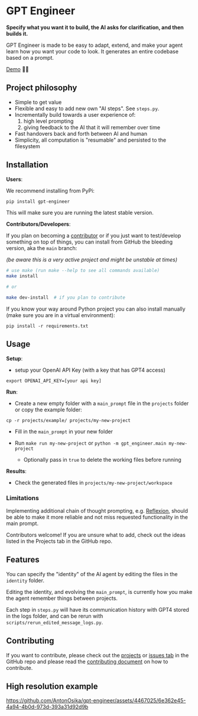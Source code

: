 # GPT Engineer
**Specify what you want it to build, the AI asks for clarification, and then builds it.**

GPT Engineer is made to be easy to adapt, extend, and make your agent learn how you want your code to look. It generates an entire codebase based on a prompt.

[Demo](https://twitter.com/antonosika/status/1667641038104674306) 👶🤖

## Project philosophy
- Simple to get value
- Flexible and easy to add new own "AI steps". See `steps.py`.
- Incrementally build towards a user experience of:
  1. high level prompting
  2. giving feedback to the AI that it will remember over time
- Fast handovers back and forth between AI and human
- Simplicity, all computation is "resumable" and persisted to the filesystem


## Installation

**Users**:

We recommend installing from PyPi:
```bash
pip install gpt-engineer
```
This will make sure you are running the latest stable version.


**Contributors/Developers**:

If you plan on becoming a [contributor](.github/CONTRIBUTING.md) or if you just want to test/develop something on top of things,
you can install from GitHub the bleeding version, aka the `main` branch:

_(be aware this is a very active project and might be unstable at times)_

```bash
# use make (run make --help to see all commands available)
make install

# or

make dev-install  # if you plan to contribute
```

If you know your way around Python project you can also install manually (make sure you are in a virtual environment):
```
pip install -r requirements.txt
```


## Usage

**Setup**:

- setup your OpenAI API Key (with a key that has GPT4 access)
```
export OPENAI_API_KEY=[your api key]
```

**Run**:
- Create a new empty folder with a `main_prompt` file in the `projects` folder or copy the example folder:
```
cp -r projects/example/ projects/my-new-project
```

- Fill in the `main_prompt` in your new folder

- Run `make run my-new-project` or `python -m gpt_engineer.main my-new-project`
  - Optionally pass in `true` to delete the working files before running

**Results**:
- Check the generated files in `projects/my-new-project/workspace`

### Limitations
Implementing additional chain of thought prompting, e.g. [Reflexion](https://github.com/noahshinn024/reflexion), should be able to make it more reliable and not miss requested functionality in the main prompt.

Contributors welcome! If you are unsure what to add, check out the ideas listed in the Projects tab in the GitHub repo.


## Features
You can specify the "identity" of the AI agent by editing the files in the `identity` folder.

Editing the identity, and evolving the `main_prompt`, is currently how you make the agent remember things between projects.

Each step in `steps.py` will have its communication history with GPT4 stored in the logs folder, and can be rerun with `scripts/rerun_edited_message_logs.py`.

## Contributing
If you want to contribute, please check out the [projects](https://github.com/AntonOsika/gpt-engineer/projects?query=is%3Aopen) or [issues tab](https://github.com/AntonOsika/gpt-engineer/issues) in the GitHub repo and please read the [contributing document](.github/CONTRIBUTING.md) on how to contribute.


## High resolution example

https://github.com/AntonOsika/gpt-engineer/assets/4467025/6e362e45-4a94-4b0d-973d-393a31d92d9b
